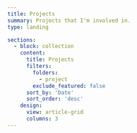 ```yaml
---
title: Projects
summary: Projects that I'm involved in.
type: landing

sections:
  - block: collection
    content:
      title: Projects
      filters:
        folders:
          - project
        exclude_featured: false
      sort_by: 'Date'
      sort_order: 'desc'
    design:
      view: article-grid
      columns: 3
---
```


